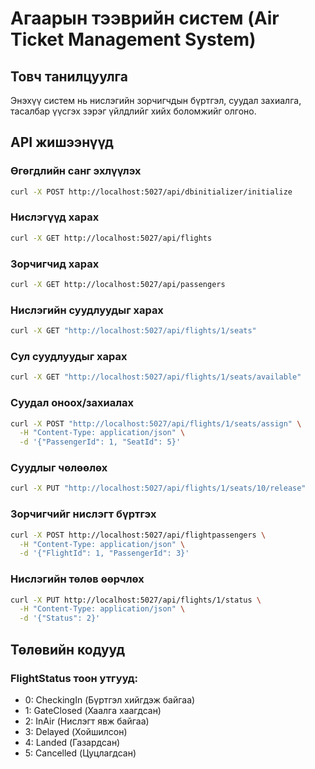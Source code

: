# Агаарын тээврийн систем (Air Ticket Management System)

## Товч танилцуулга

Энэхүү систем нь нислэгийн зорчигчдын бүртгэл, суудал захиалга, тасалбар үүсгэх зэрэг үйлдлийг хийх боломжийг олгоно.

## API жишээнүүд

### Өгөгдлийн санг эхлүүлэх

```bash
curl -X POST http://localhost:5027/api/dbinitializer/initialize
```

### Нислэгүүд харах

```bash
curl -X GET http://localhost:5027/api/flights
```

### Зорчигчид харах

```bash
curl -X GET http://localhost:5027/api/passengers
```

### Нислэгийн суудлуудыг харах

```bash
curl -X GET "http://localhost:5027/api/flights/1/seats"
```

### Сул суудлуудыг харах

```bash
curl -X GET "http://localhost:5027/api/flights/1/seats/available"
```

### Суудал оноох/захиалах

```bash
curl -X POST "http://localhost:5027/api/flights/1/seats/assign" \
  -H "Content-Type: application/json" \
  -d '{"PassengerId": 1, "SeatId": 5}'
```

### Суудлыг чөлөөлөх

```bash
curl -X PUT "http://localhost:5027/api/flights/1/seats/10/release"
```

### Зорчигчийг нислэгт бүртгэх

```bash
curl -X POST http://localhost:5027/api/flightpassengers \
  -H "Content-Type: application/json" \
  -d '{"FlightId": 1, "PassengerId": 3}'
```

### Нислэгийн төлөв өөрчлөх

```bash
curl -X PUT http://localhost:5027/api/flights/1/status \
  -H "Content-Type: application/json" \
  -d '{"Status": 2}'
```

## Төлөвийн кодууд

### FlightStatus тоон утгууд:

- 0: CheckingIn (Бүртгэл хийгдэж байгаа)
- 1: GateClosed (Хаалга хаагдсан)
- 2: InAir (Нислэгт явж байгаа)
- 3: Delayed (Хойшилсон)
- 4: Landed (Газардсан)
- 5: Cancelled (Цуцлагдсан)
